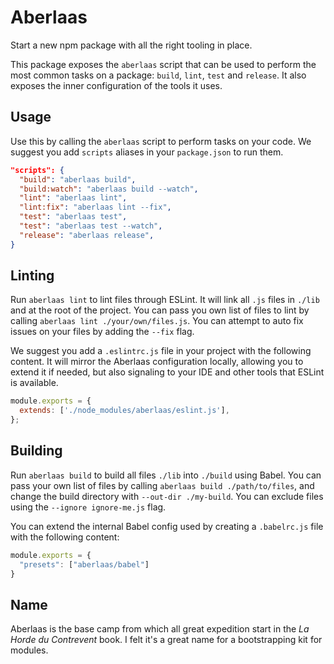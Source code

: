 # Aberlaas

Start a new npm package with all the right tooling in place.

This package exposes the `aberlaas` script that can be used to perform the most
common tasks on a package: `build`, `lint`, `test` and `release`. It also
exposes the inner configuration of the tools it uses.

## Usage

Use this by calling the `aberlaas` script to perform tasks on your code. We
suggest you add `scripts` aliases in your `package.json` to run them.

```json
"scripts": {
  "build": "aberlaas build",
  "build:watch": "aberlaas build --watch",
  "lint": "aberlaas lint",
  "lint:fix": "aberlaas lint --fix",
  "test": "aberlaas test",
  "test": "aberlaas test --watch",
  "release": "aberlaas release",
}
```

## Linting

Run `aberlaas lint` to lint files through ESLint. It will link all `.js` files
in `./lib` and at the root of the project. You can pass you own list of files to
lint by calling `aberlaas lint ./your/own/files.js`. You can attempt to auto fix
issues on your files by adding the `--fix` flag.

We suggest you add a `.eslintrc.js` file in your project with the following
content. It will mirror the Aberlaas configuration locally, allowing you to
extend it if needed, but also signaling to your IDE and other tools that ESLint
is available.

```js
module.exports = {
  extends: ['./node_modules/aberlaas/eslint.js'],
};
```

## Building

Run `aberlaas build` to build all files `./lib` into `./build` using Babel. You
can pass your own list of files by calling `aberlaas build ./path/to/files`, and
change the build directory with `--out-dir ./my-build`. You can exclude files
using the `--ignore ignore-me.js` flag.

You can extend the internal Babel config used by creating a `.babelrc.js` file
with the following content:

```javascript
module.exports = {
  "presets": ["aberlaas/babel"]
}
```

## Name

Aberlaas is the base camp from which all great expedition start in the _La Horde
du Contrevent_ book. I felt it's a great name for a bootstrapping kit for
modules.
